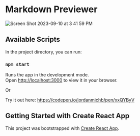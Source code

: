 # Markdown Previewer

![Screen Shot 2023-09-10 at 3 41 59 PM](https://github.com/jordanmichb/Markdown-Previewer/assets/95947696/4c4cfa40-0a3a-4aa8-a8c8-f38a956be078)




## Available Scripts

In the project directory, you can run:

### `npm start`

Runs the app in the development mode.\
Open [http://localhost:3000](http://localhost:3000) to view it in your browser.

Or

Try it out here: https://codepen.io/jordanmichb/pen/xxQYByV

## Getting Started with Create React App

This project was bootstrapped with [Create React App](https://github.com/facebook/create-react-app).

